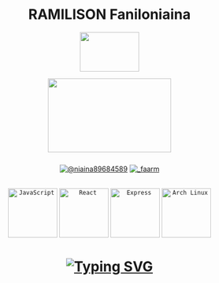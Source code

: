 <h1 align="center"><b>RAMILISON Faniloniaina</b></h1>
<p align="center">
 <img width="120" height="80" src="https://1.bp.blogspot.com/-8Ifiv1pEGTs/YDpmpi0gW7I/AAAAAAAA4cM/rBFMX_JU8gMv7EOGG6HdHRpANfsUSEdmgCLcBGAsYHQ/s0/Flag_of_Madagascar.gif">
  </p>
<p align="center">
 <img width="250" height="150" src="https://rishavanand.github.io/static/images/greetings.gif">
  </p>
<h3 align="center"></h3>
<p align="center">
<a href="https://twitter.com/@niaina89684589" target="blank"><img align="center" src="https://img.shields.io/badge/Twitter-1DA1F2?style=for-the-badge&logo=twitter&logoColor=white" alt="@niaina89684589"  /></a>
<a href="https://instagram.com/_faarm" target="blank"><img align="center" src="https://img.shields.io/badge/Instagram-E4405F?style=for-the-badge&logo=instagram&logoColor=white" alt="_faarm"  /></a>
</p>
<br/>
	
<div align="center">
	<code><img height="100" src="https://user-images.githubusercontent.com/25181517/117447155-6a868a00-af3d-11eb-9cfe-245df15c9f3f.png" alt="JavaScript" title="JavaScript" /></code>
	<code><img height="100" src="https://user-images.githubusercontent.com/25181517/183897015-94a058a6-b86e-4e42-a37f-bf92061753e5.png" alt="React" title="React" /></code>
	<code><img height="100" src="https://user-images.githubusercontent.com/25181517/183859966-a3462d8d-1bc7-4880-b353-e2cbed900ed6.png" alt="Express" title="Express" /></code>
	<code><img height="100" src="https://user-images.githubusercontent.com/25181517/186884156-e63da389-f3e1-4dca-a6c1-d76e886ba22a.png" alt="Arch Linux" title="Arch Linux" /></code>

</div>

<h1 align="center">
<p align="center">
<a href="https://git.io/typing-svg"><img src="https://readme-typing-svg.herokuapp.com?font=Fira+Code&weight=700&pause=1000&color=2F13F7&center=true&vCenter=true&width=435&lines=JavaScript+%2F+TypeScript+" alt="Typing SVG" /></a>
</p>
</h1>
